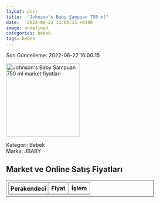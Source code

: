 ```yaml
---
layout: post
title:  "Johnson's Baby Şampuan 750 ml"
date:   2022-06-22 13:00:15 +0300
image: undefined
categories: bebek
tags: bebek
---
```


Son Güncelleme: 2022-06-22 16:00:15

<img src="undefined" width="200" alt="Johnson's Baby Şampuan 750 ml market fiyatları" />

Kategori: Bebek
<br />
Marka: JBABY

<h2>Market ve Online Satış Fiyatları</h2>

<table border="1" style="padding: 5px;width:80%;">
  <tr>
    <td style="padding: 5px;"><strong>Perakendeci</strong></td>
    <td><strong>Fiyat</strong></td>
    <td><strong>İşlem</strong></td>
  </tr>
  
</table>
